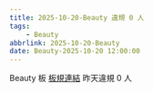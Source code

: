 ```yaml
---
title: 2025-10-20-Beauty 違規 0 人
tags:
    - Beauty
abbrlink: 2025-10-20-Beauty
date: Beauty-2025-10-20 12:00:00
---
```

Beauty 板 [板規連結](https://www.ptt.cc/bbs/Beauty/M.1630069980.A.84B.html)
昨天違規 0 人
